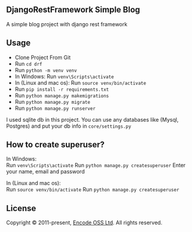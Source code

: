 ## DjangoRestFramework Simple Blog

A simple blog project with django rest framework

## Usage
- Clone Project From Git
- Run ```cd drf```
- Run ```python -m venv venv```
- In Windows: Run ```venv\Scripts\activate```
- In (Linux and mac os): Run ```source venv/bin/activate```
- Run ```pip install -r requirements.txt```
- Run ```python manage.py makemigrations```
- Run ```python manage.py migrate```
- Run ```python manage.py runserver```


I used sqlite db in this project. You can use any databases like (Mysql, Postgres) and put your db info in ```core/settings.py```


## How to create superuser?
In Windows:<br />
Run ```venv\Scripts\activate```
Run ```python manage.py createsuperuser```
Enter your name, email and password

In (Linux and mac os):<br />
Run ```source venv/bin/activate```
Run ```python manage.py createsuperuser```


## License
Copyright © 2011-present, [Encode OSS Ltd](https://www.encode.io/). All rights reserved.
